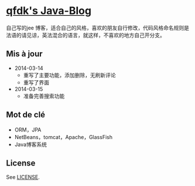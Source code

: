 # [qfdk's Java-Blog](http://qfdk.me)

自己写的jee 博客，适合自己的风格，喜欢的朋友自行修改，代码风格命名规则是法语的请见谅，英法混合的语言，就这样，不喜欢的地方自己开分支。

## Mis à jour
* 2014-03-14 
	* 重写了主要功能，添加删除，无刷新评论
	* 重写了界面
* 2014-03-15
	* 准备完善搜索功能

## Mot de clé

* ORM，JPA
* NetBeans，tomcat，Apache，GlassFish
* Java博客系统

## License

See [LICENSE](https://github.com/jekyll/jekyll/blob/master/LICENSE).
